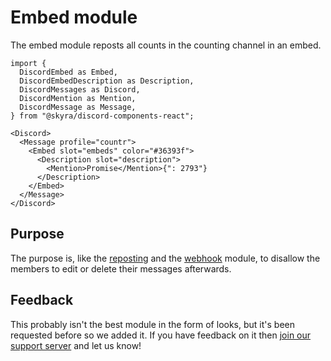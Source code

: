 # Embed module

The embed module reposts all counts in the counting channel in an embed.

```mdx-code-block
import {
  DiscordEmbed as Embed,
  DiscordEmbedDescription as Description,
  DiscordMessages as Discord,
  DiscordMention as Mention,
  DiscordMessage as Message,
} from "@skyra/discord-components-react";

<Discord>
  <Message profile="countr">
    <Embed slot="embeds" color="#36393f">
      <Description slot="description">
        <Mention>Promise</Mention>{": 2793"}
      </Description>
    </Embed>
  </Message>
</Discord>
```


## Purpose

The purpose is, like the [reposting](03-reposting.md#purpose) and the [webhook](06-webhook.md#purpose) module, to disallow the members to edit or delete their messages afterwards.


## Feedback

This probably isn't the best module in the form of looks, but it's been requested before so we added it. If you have feedback on it then [join our support server](https://promise.solutions/support) and let us know!